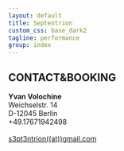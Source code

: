 ```yaml
---
layout: default
title: Septentrion
custom_css: base_dark2
tagline: performance
group: index
---
```

<h2><b>CONTACT</b>&BOOKING</h2>
<b>Yvan Volochine</b><br />
Weichselstr. 14<br />
D-12045 Berlin<br />
+49.17671942498<br /><br />
<a href="mailto:s3pt3ntrion@gmail.com">s3pt3ntrion((at))gmail.com</a><br />